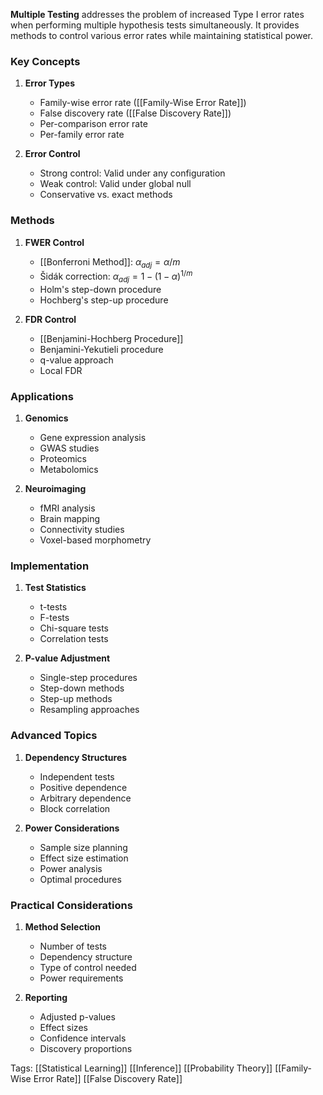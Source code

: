 **Multiple Testing** addresses the problem of increased Type I error rates when performing multiple hypothesis tests simultaneously. It provides methods to control various error rates while maintaining statistical power.

### Key Concepts
1. **Error Types**
   - Family-wise error rate ([[Family-Wise Error Rate]])
   - False discovery rate ([[False Discovery Rate]])
   - Per-comparison error rate
   - Per-family error rate

2. **Error Control**
   - Strong control: Valid under any configuration
   - Weak control: Valid under global null
   - Conservative vs. exact methods

### Methods
1. **FWER Control**
   - [[Bonferroni Method]]: $\alpha_{adj} = \alpha/m$
   - Šidák correction: $\alpha_{adj} = 1-(1-\alpha)^{1/m}$
   - Holm's step-down procedure
   - Hochberg's step-up procedure

2. **FDR Control**
   - [[Benjamini-Hochberg Procedure]]
   - Benjamini-Yekutieli procedure
   - q-value approach
   - Local FDR

### Applications
1. **Genomics**
   - Gene expression analysis
   - GWAS studies
   - Proteomics
   - Metabolomics

2. **Neuroimaging**
   - fMRI analysis
   - Brain mapping
   - Connectivity studies
   - Voxel-based morphometry

### Implementation
1. **Test Statistics**
   - t-tests
   - F-tests
   - Chi-square tests
   - Correlation tests

2. **P-value Adjustment**
   - Single-step procedures
   - Step-down methods
   - Step-up methods
   - Resampling approaches

### Advanced Topics
1. **Dependency Structures**
   - Independent tests
   - Positive dependence
   - Arbitrary dependence
   - Block correlation

2. **Power Considerations**
   - Sample size planning
   - Effect size estimation
   - Power analysis
   - Optimal procedures

### Practical Considerations
1. **Method Selection**
   - Number of tests
   - Dependency structure
   - Type of control needed
   - Power requirements

2. **Reporting**
   - Adjusted p-values
   - Effect sizes
   - Confidence intervals
   - Discovery proportions

Tags:
[[Statistical Learning]]
[[Inference]]
[[Probability Theory]]
[[Family-Wise Error Rate]]
[[False Discovery Rate]]
